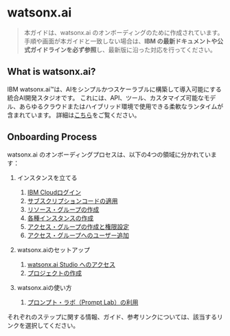 # watsonx.ai

> 本ガイドは、watsonx.ai のオンボーディングのために作成されています。
> 手順や画面が本ガイドと一致しない場合は、**IBM の最新ドキュメントや公式ガイドラインを必ず参照**し、最新版に沿った対応を行ってください。

## What is watsonx.ai?

IBM watsonx.ai™は、AIをシンプルかつスケーラブルに構築して導入可能にする統合AI開発スタジオです。
これには、API、ツール、カスタマイズ可能なモデル、あらゆるクラウドまたはハイブリッド環境で使用できる柔軟なランタイムが含まれています。
詳細は[こちら](https://www.ibm.com/jp-ja/products/watsonx-ai)をご覧ください。

## Onboarding Process
watsonx.ai のオンボーディングプロセスは、以下の4つの領域に分かれています：

1. インスタンスを立てる

    1. [IBM Cloudログイン](./01_instance/01_ibmcloud_login/)
    1. [サブスクリプションコードの適用](./01_instance/02_subscription_code/)
    1. [リソース・グループの作成](./01_instance/03_resource_group/)
    1. [各種インスタンスの作成](./01_instance/04_create_instance/)
    1. [アクセス・グループの作成と権限設定](./01_instance/05_access_group/)
    1. [アクセス・グループへのユーザー追加](./01_instance/06_access_group_user/)
    
2. watsonx.aiのセットアップ

    1. [watsonx.ai Studio へのアクセス](./02_setup/01_access_watsonxai/)
    1. [プロジェクトの作成](./02_setup/02_create_project/)
3. watsonx.aiの使い方

    1. [プロンプト・ラボ（Prompt Lab）の利用](./03_usecase/promptlab/)

それぞれのステップに関する情報、ガイド、参考リンクについては、該当するリンクを選択してください。